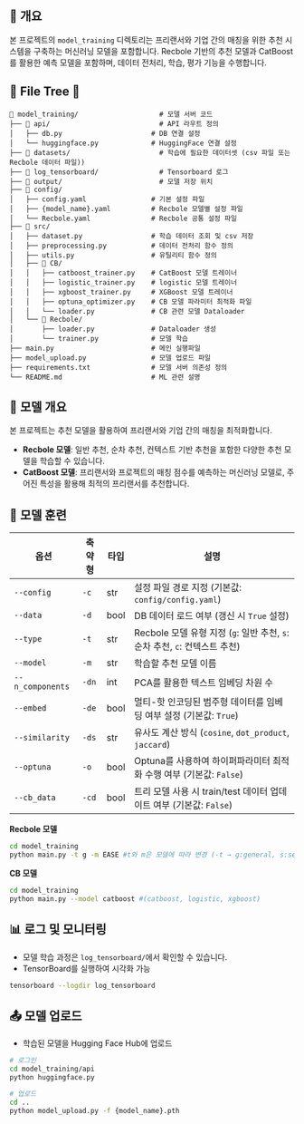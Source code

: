 ## 🎯 개요

본 프로젝트의 `model_training` 디렉토리는 프리랜서와 기업 간의 매칭을 위한 추천 시스템을 구축하는 머신러닝 모델을 포함합니다. Recbole 기반의 추천 모델과 CatBoost를 활용한 예측 모델을 포함하며, 데이터 전처리, 학습, 평가 기능을 수행합니다.

## 🌳 File Tree 🌳
```
📂 model_training/                    # 모델 서버 코드
├── 📂 api/                           # API 라우트 정의
│   ├── db.py                      # DB 연결 설정
│   └── huggingface.py             # HuggingFace 연결 설정
├── 📂 datasets/                      # 학습에 필요한 데이터셋 (csv 파일 또는 Recbole 데이터 파일))
├── 📂 log_tensorboard/               # Tensorboard 로그
├── 📂 output/                        # 모델 저장 위치
├── 📂 config/
│   ├── config.yaml                # 기본 설정 파일
│   ├── {model_name}.yaml          # Recbole 모델별 설정 파일
│   └── Recbole.yaml               # Recbole 공통 설정 파일
├── 📂 src/
│   ├── dataset.py                 # 학습 데이터 조회 및 csv 저장
│   ├── preprocessing.py           # 데이터 전처리 함수 정의
│   ├── utils.py                   # 유틸리티 함수 정의
│   ├── 📂 CB/
│   │   ├── catboost_trainer.py    # CatBoost 모델 트레이너
│   │   ├── logistic_trainer.py    # logistic 모델 트레이너
│   │   ├── xgboost_trainer.py     # XGBoost 모델 트레이너
│   │   ├── optuna_optimizer.py    # CB 모델 파라미터 최적화 파일
│   │   └── loader.py              # CB 관련 모델 Dataloader
│   └── 📂 Recbole/
│       ├── loader.py              # Dataloader 생성
│       └── trainer.py             # 모델 학습
├── main.py                        # 메인 실행파일
├── model_upload.py                # 모델 업로드 파일
├── requirements.txt               # 모델 서버 의존성 정의
└── README.md                      # ML 관련 설명
```

## 📌 모델 개요

본 프로젝트는 추천 모델을 활용하여 프리랜서와 기업 간의 매칭을 최적화합니다.

- **Recbole 모델**: 일반 추천, 순차 추천, 컨텍스트 기반 추천을 포함한 다양한 추천 모델을 학습할 수 있습니다.
- **CatBoost 모델**: 프리랜서와 프로젝트의 매칭 점수를 예측하는 머신러닝 모델로, 주어진 특성을 활용해 최적의 프리랜서를 추천합니다.

## 🚀 모델 훈련
| 옵션 | 축약형 | 타입 | 설명 |
| --- | --- | --- | --- |
| `--config` | `-c` | str | 설정 파일 경로 지정 (기본값: `config/config.yaml`) |
| `--data` | `-d` | bool | DB 데이터 로드 여부 (갱신 시 `True` 설정) |
| `--type` | `-t` | str | Recbole 모델 유형 지정 (`g`: 일반 추천, `s`: 순차 추천, `c`: 컨텍스트 추천) |
| `--model` | `-m` | str | 학습할 추천 모델 이름 |
| `--n_components` | `-dn` | int | PCA를 활용한 텍스트 임베딩 차원 수 |
| `--embed` | `-de` | bool | 멀티-핫 인코딩된 범주형 데이터를 임베딩 여부 설정 (기본값: `True`) |
| `--similarity` | `-ds` | str | 유사도 계산 방식 (`cosine`, `dot_product`, `jaccard`) |
| `--optuna` | `-o` | bool | Optuna를 사용하여 하이퍼파라미터 최적화 수행 여부 (기본값: `False`) |
| `--cb_data` | `-cd` | bool | 트리 모델 사용 시 train/test 데이터 업데이트 여부 (기본값: `False`) |

**Recbole 모델**

```bash
cd model_training
python main.py -t g -m EASE #t와 m은 모델에 따라 변경 (-t → g:general, s:sequential, c:context-aware)
```

**CB 모델**

```bash
cd model_training
python main.py --model catboost #(catboost, logistic, xgboost)
```

## 📊 로그 및 모니터링

- 모델 학습 과정은 `log_tensorboard/`에서 확인할 수 있습니다.
- TensorBoard를 실행하여 시각화 가능

```bash
tensorboard --logdir log_tensorboard
```

## 📤 모델 업로드

- 학습된 모델을 Hugging Face Hub에 업로드

```bash
# 로그인
cd model_training/api
python huggingface.py

# 업로드
cd ..
python model_upload.py -f {model_name}.pth
```

